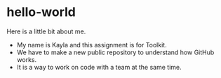 # hello-world

Here is a little bit about me.
  - My name is Kayla and this assignment is for Toolkit.
  - We have to make a new public repository to understand
    how GitHub works.
  - It is a way to work on code with a team at the same
    time.
